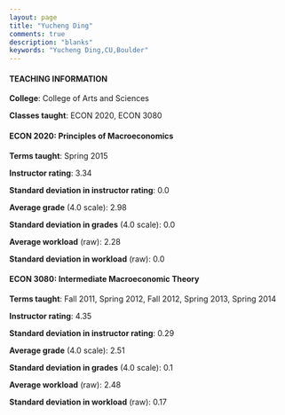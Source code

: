 ```yaml
---
layout: page
title: "Yucheng Ding" 
comments: true
description: "blanks"
keywords: "Yucheng Ding,CU,Boulder"
---
```

<head>
<script src="https://ajax.googleapis.com/ajax/libs/jquery/2.1.3/jquery.min.js"></script>
<script src="https://dl.dropboxusercontent.com/s/pc42nxpaw1ea4o9/highcharts.js?dl=0"></script>
<!-- <script src="../assets/js/highcharts.js"></script> -->
<style type="text/css">@font-face {
	font-family: "Bebas Neue";
	src: url(https://www.filehosting.org/file/details/544349/BebasNeue Regular.otf) format("opentype");
	}
	h1.Bebas { 
		font-family: "Bebas Neue", Verdana, Tahoma;
	}
</style>
</head>
	   
#### TEACHING INFORMATION

**College**: College of Arts and Sciences

**Classes taught**: ECON 2020, ECON 3080

#### ECON 2020: Principles of Macroeconomics

**Terms taught**: Spring 2015

**Instructor rating**: 3.34

**Standard deviation in instructor rating**: 0.0

**Average grade** (4.0 scale): 2.98

**Standard deviation in grades** (4.0 scale): 0.0

**Average workload** (raw): 2.28

**Standard deviation in workload** (raw): 0.0

#### ECON 3080: Intermediate Macroeconomic Theory

**Terms taught**: Fall 2011, Spring 2012, Fall 2012, Spring 2013, Spring 2014

**Instructor rating**: 4.35

**Standard deviation in instructor rating**: 0.29

**Average grade** (4.0 scale): 2.51

**Standard deviation in grades** (4.0 scale): 0.1

**Average workload** (raw): 2.48

**Standard deviation in workload** (raw): 0.17

